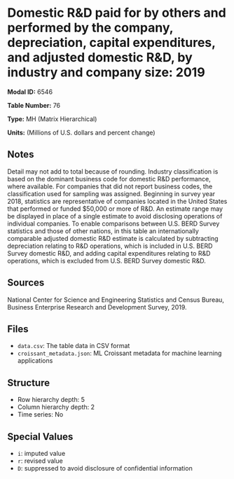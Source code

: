 # Domestic R&D paid for by others and performed by the company, depreciation, capital expenditures, and adjusted domestic R&D, by industry and company size: 2019

**Modal ID:** 6546

**Table Number:** 76

**Type:** MH (Matrix Hierarchical)

**Units:** (Millions of U.S. dollars and percent change)

## Notes

Detail may not add to total because of rounding. Industry classification is based on the dominant business code for domestic R&D performance, where available. For companies that did not report business codes, the classification used for sampling was assigned. Beginning in survey year 2018, statistics are representative of companies located in the United States that performed or funded $50,000 or more of R&D. An estimate range may be displayed in place of a single estimate to avoid disclosing operations of individual companies. To enable comparisons between U.S. BERD Survey statistics and those of other nations, in this table an internationally comparable adjusted domestic R&D estimate is calculated by subtracting depreciation relating to R&D operations, which is included in U.S. BERD Survey domestic R&D, and adding capital expenditures relating to R&D operations, which is excluded from U.S. BERD Survey domestic R&D.

## Sources

National Center for Science and Engineering Statistics and Census Bureau, Business Enterprise Research and Development Survey, 2019.

## Files

- `data.csv`: The table data in CSV format
- `croissant_metadata.json`: ML Croissant metadata for machine learning applications

## Structure

- Row hierarchy depth: 5
- Column hierarchy depth: 2
- Time series: No

## Special Values

- `i`: imputed value
- `r`: revised value
- `D`: suppressed to avoid disclosure of confidential information
